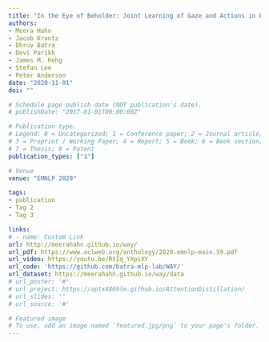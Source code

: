 ```yaml
---
title: "In the Eye of Beholder: Joint Learning of Gaze and Actions in First Person Video"
authors:
- Meera Hahn 
- Jacob Krantz 
- Dhruv Batra
- Devi Parikh
- James M. Rehg
- Stefan Lee
- Peter Anderson
date: "2020-11-01"
doi: ""

# Schedule page publish date (NOT publication's date).
# publishDate: "2017-01-01T00:00:00Z"

# Publication type.
# Legend: 0 = Uncategorized; 1 = Conference paper; 2 = Journal article;
# 3 = Preprint / Working Paper; 4 = Report; 5 = Book; 6 = Book section;
# 7 = Thesis; 8 = Patent
publication_types: ["1"]

# Venue
venue: "EMNLP 2020"

tags:
- publication
- Tag 2
- Tag 3

links:
# - name: Custom Link
url: http://meerahahn.github.io/way/
url_pdf: https://www.aclweb.org/anthology/2020.emnlp-main.59.pdf
url_video: https://youtu.be/RtIq_YXpiXY
url_code: 'https://github.com/batra-mlp-lab/WAY/'
url_dataset: https://meerahahn.github.io/way/data
# url_poster: '#'
# url_project: https://aptx4869lm.github.io/AttentionDistillation/
# url_slides: ''
# url_source: '#'

# Featured image
# To use, add an image named `featured.jpg/png` to your page's folder. 
---
```

